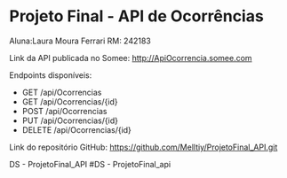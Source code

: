 # Projeto Final - API de Ocorrências

Aluna:Laura Moura Ferrari RM: 242183

Link da API publicada no Somee:
http://ApiOcorrencia.somee.com

Endpoints disponíveis:
- GET /api/Ocorrencias
- GET /api/Ocorrencias/{id}
- POST /api/Ocorrencias
- PUT /api/Ocorrencias/{id}
- DELETE /api/Ocorrencias/{id}

Link do repositório GitHub:
https://github.com/Melltiy/ProjetoFinal_API.git

DS - ProjetoFinal_API
#DS - ProjetoFinal_api
